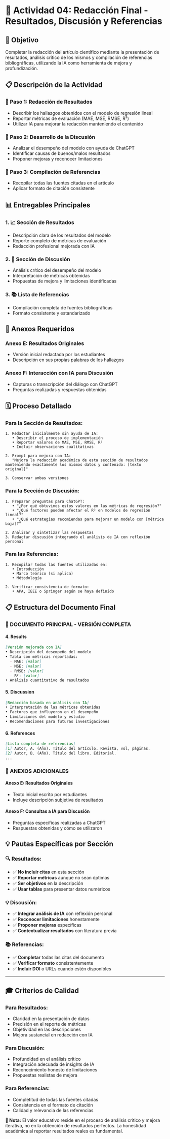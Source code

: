 # 📝 Actividad 04: Redacción Final - Resultados, Discusión y Referencias

## 🎯 Objetivo
Completar la redacción del artículo científico mediante la presentación de resultados, análisis crítico de los mismos y compilación de referencias bibliográficas, utilizando la IA como herramienta de mejora y profundización.

## 📋 Descripción de la Actividad

### 🔹 Paso 1: Redacción de Resultados
- Describir los hallazgos obtenidos con el modelo de regresión lineal
- Reportar métricas de evaluación (MAE, MSE, RMSE, R²)
- Utilizar IA para mejorar la redacción manteniendo el contenido

### 🔹 Paso 2: Desarrollo de la Discusión
- Analizar el desempeño del modelo con ayuda de ChatGPT
- Identificar causas de buenos/malos resultados
- Proponer mejoras y reconocer limitaciones

### 🔹 Paso 3: Compilación de Referencias
- Recopilar todas las fuentes citadas en el artículo
- Aplicar formato de citación consistente

## 📊 Entregables Principales

### 1. 📈 Sección de Resultados
- Descripción clara de los resultados del modelo
- Reporte completo de métricas de evaluación
- Redacción profesional mejorada con IA

### 2. 💭 Sección de Discusión
- Análisis crítico del desempeño del modelo
- Interpretación de métricas obtenidas
- Propuestas de mejora y limitaciones identificadas

### 3. 📚 Lista de Referencias
- Compilación completa de fuentes bibliográficas
- Formato consistente y estandarizado

## 📁 Anexos Requeridos

### Anexo E: Resultados Originales
- Versión inicial redactada por los estudiantes
- Descripción en sus propias palabras de los hallazgos

### Anexo F: Interacción con IA para Discusión
- Capturas o transcripción del diálogo con ChatGPT
- Preguntas realizadas y respuestas obtenidas

## 🗓️ Proceso Detallado

### Para la Sección de Resultados:
```
1. Redactar inicialmente sin ayuda de IA:
   • Describir el proceso de implementación
   • Reportar valores de MAE, MSE, RMSE, R²
   • Incluir observaciones cualitativas

2. Prompt para mejora con IA:
   "Mejora la redacción académica de esta sección de resultados manteniendo exactamente los mismos datos y contenido: [texto original]"

3. Conservar ambas versiones
```

### Para la Sección de Discusión:
```
1. Preparar preguntas para ChatGPT:
   • "¿Por qué obtuvimos estos valores en las métricas de regresión?"
   • "¿Qué factores pueden afectar el R² en modelos de regresión lineal?"
   • "¿Qué estrategias recomiendas para mejorar un modelo con [métrica baja]?"

2. Analizar y sintetizar las respuestas
3. Redactar discusión integrando el análisis de IA con reflexión personal
```

### Para las Referencias:
```
1. Recopilar todas las fuentes utilizadas en:
   • Introducción
   • Marco teórico (si aplica)
   • Métodología

2. Verificar consistencia de formato:
   • APA, IEEE o Springer según se haya definido
```

## 📋 Estructura del Documento Final

### **📄 DOCUMENTO PRINCIPAL - VERSIÓN COMPLETA**

#### **4. Results**
```markdown
[Versión mejorada con IA]
• Descripción del desempeño del modelo
• Tabla con métricas reportadas:
  - MAE: [valor]
  - MSE: [valor] 
  - RMSE: [valor]
  - R²: [valor]
• Análisis cuantitativo de resultados
```

#### **5. Discussion**
```markdown
[Redacción basada en análisis con IA]
• Interpretación de las métricas obtenidas
• Factores que influyeron en el desempeño
• Limitaciones del modelo y estudio
• Recomendaciones para futuras investigaciones
```

#### **6. References**
```markdown
[Lista completa de referencias]
[1] Autor, A. (Año). Título del artículo. Revista, vol, páginas.
[2] Autor, B. (Año). Título del libro. Editorial.
...
```

### **📎 ANEXOS ADICIONALES**

#### **Anexo E: Resultados Originales**
- Texto inicial escrito por estudiantes
- Incluye descripción subjetiva de resultados

#### **Anexo F: Consultas a IA para Discusión**
- Preguntas específicas realizadas a ChatGPT
- Respuestas obtenidas y cómo se utilizaron

## 💡 Pautas Específicas por Sección

### **🔍 Resultados:**
- ✅ **No incluir citas** en esta sección
- ✅ **Reportar métricas** aunque no sean óptimas
- ✅ **Ser objetivos** en la descripción
- ✅ **Usar tablas** para presentar datos numéricos

### **💡 Discusión:**
- ✅ **Integrar análisis de IA** con reflexión personal
- ✅ **Reconocer limitaciones** honestamente
- ✅ **Proponer mejoras** específicas
- ✅ **Contextualizar resultados** con literatura previa

### **📚 Referencias:**
- ✅ **Completar** todas las citas del documento
- ✅ **Verificar formato** consistentemente
- ✅ **Incluir DOI** o URLs cuando estén disponibles

---

## 🎓 Criterios de Calidad

### **Para Resultados:**
- Claridad en la presentación de datos
- Precisión en el reporte de métricas
- Objetividad en las descripciones
- Mejora sustancial en redacción con IA

### **Para Discusión:**
- Profundidad en el análisis crítico
- Integración adecuada de insights de IA
- Reconocimiento honesto de limitaciones
- Propuestas realistas de mejora

### **Para Referencias:**
- Completitud de todas las fuentes citadas
- Consistencia en el formato de citación
- Calidad y relevancia de las referencias

**📌 Nota:** El valor educativo reside en el proceso de análisis crítico y mejora iterativa, no en la obtención de resultados perfectos. La honestidad académica al reportar resultados reales es fundamental.

